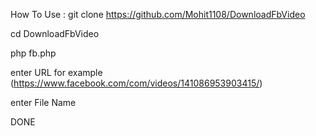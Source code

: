 How To Use :
git clone https://github.com/Mohit1108/DownloadFbVideo

cd DownloadFbVideo

php fb.php

enter URL for example (https://www.facebook.com/com/videos/141086953903415/)

enter File Name

DONE

